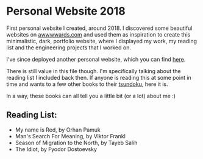 # Personal Website 2018

First personal website I created, around 2018. I discovered some beautiful websites on [awwwwards.com](https://www.awwwards.com) and used them as inspiration to create this minimalistic, dark, portfolio website, where I displayed my work, my reading list and the engineering projects that I worked on.

I've since deployed another personal website, which you can find [here](https://www.abdelshokair.tech).

There is still value in this file though. I'm specifically talking about the reading list I included back then. If anyone is reading this at some point in time and wants to a few other books to their [tsundoku](https://en.wikipedia.org/wiki/Tsundoku), here it is.

In a way, these books can all tell you a little bit (or a lot) about me :)

## Reading List:

- My name is Red, by Orhan Pamuk
- Man's Search For Meaning, by Viktor Frankl
- Season of Migration to the North, by Tayeb Salih
- The Idiot, by Fyodor Dostoevsky
